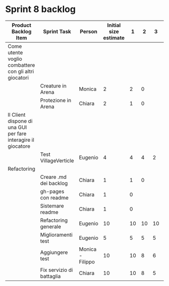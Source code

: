 # Sprint 8 backlog

| Product Backlog Item                                          | Sprint Task            | Person  | Initial size estimate | 1                       | 2  | 3 | 4 | 5 | 6 | 7 |
|---------------------------------------------------------------|------------------------|---------|-----------------------|-------------------------|----|---|---|---|---|---|
| Come utente voglio combattere con gli altri giocatori         
|| Creature in Arena      | Monica  | 2                     | 2                       | 0  |   |   |   |   |   |
|| Protezione in Arena                                           | Chiara                 | 2       | 1                     | 0                       |    |   |   |   |   |   |
| Il Client dispone di una GUI per fare interagire il giocatore 
|| Test VillageVerticle   | Eugenio | 4                     | 4                       | 4  | 2 | 0 |   |   |   |
| Refactoring                                                   
|| Creare .md dei backlog | Chiara  | 1                     | 1                       | 0  |   |   |   |   |   |
|| gh-pages con readme                                           | Chiara                 | 1       | 0                     |                         |    |   |   |   |   |   |
|| Sistemare readme                                              | Chiara                 | 1       | 0                     |                         |    |   |   |   |   |   |
|| Refactoring generale                                          | Eugenio                | 10      | 10                    | 10                      | 10 | 6 | 3 | 0 |   |   |
|| Miglioramenti test                                            | Eugenio                | 5       | 5                     | 5                       | 5  | 3 | 0 |   |   |   |
|| Aggiungere test                                               | Monica - Filippo       | 10      | 10                    | 8                       | 6  | 3 | 2 | 0 |   |   |
|| Fix servizio di battaglia                                     | Chiara                 | 10      | 10                    | 8                       | 5  | 4 | 0 |   |   |   |
